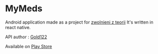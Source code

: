 # MyMeds
Android application made as a project for [zwolnieni z teorii](https://zwolnienizteorii.pl/)
It's written in react native.

API author : [Gold122](https://github.com/gold122)

Available on [Play Store](https://play.google.com/store/apps/details?id=com.mymeds_pl)
